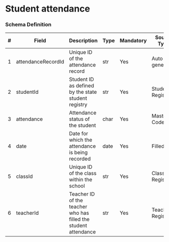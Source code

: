 Student attendance
===

### Schema Definition

|**#**|**Field**|**Description**|**Type**|**Mandatory**|**Source Type**|**Source overview**|**Comments**|
|---------|---------|--------|--------|--------|--------|--------|---------------|
|1|attendanceRecordId|Unique ID of the attendance record|str|Yes|Auto generated|||
|2|studentId|Student ID as defined by the state student registry|str|Yes|Student Registry|||
|3|attendance|Attendance status of the student|char|Yes|Master Codes|Attendance Codes||
|4|date|Date for which the attendance is being recorded|date|Yes|Filled|||
|5|classId|Unique ID of the class within the school|str|Yes|Class Registry|||
|6|teacherId|Teacher ID of the teacher who has filled the student attendance|str|Yes|Teacher Registry||For maintaining searchable audit trails|
